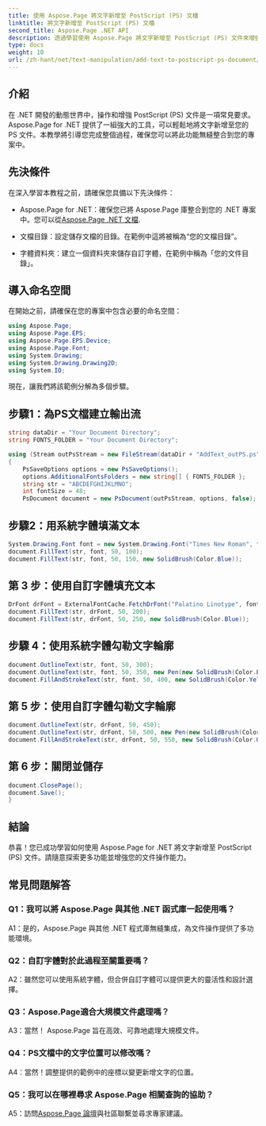 ```yaml
---
title: 使用 Aspose.Page 將文字新增至 PostScript (PS) 文檔
linktitle: 將文字新增至 PostScript (PS) 文檔
second_title: Aspose.Page .NET API
description: 透過學習使用 Aspose.Page 將文字新增至 PostScript (PS) 文件來增強您的 .NET 開發技能。探索逐步範例並釋放文件操作的力量。
type: docs
weight: 10
url: /zh-hant/net/text-manipulation/add-text-to-postscript-ps-document/
---
```

## 介紹

在 .NET 開發的動態世界中，操作和增強 PostScript (PS) 文件是一項常見要求。 Aspose.Page for .NET 提供了一組強大的工具，可以輕鬆地將文字新增至您的 PS 文件。本教學將引導您完成整個過程，確保您可以將此功能無縫整合到您的專案中。

## 先決條件

在深入學習本教程之前，請確保您具備以下先決條件：

-  Aspose.Page for .NET：確保您已將 Aspose.Page 庫整合到您的 .NET 專案中。您可以從[Aspose.Page .NET 文檔](https://reference.aspose.com/page/net/).

- 文檔目錄：設定儲存文檔的目錄。在範例中這將被稱為“您的文檔目錄”。

- 字體資料夾：建立一個資料夾來儲存自訂字體，在範例中稱為「您的文件目錄」。

## 導入命名空間

在開始之前，請確保在您的專案中包含必要的命名空間：

```csharp
using Aspose.Page;
using Aspose.Page.EPS;
using Aspose.Page.EPS.Device;
using Aspose.Page.Font;
using System.Drawing;
using System.Drawing.Drawing2D;
using System.IO;
```

現在，讓我們將該範例分解為多個步驟。

## 步驟1：為PS文檔建立輸出流

```csharp
string dataDir = "Your Document Directory";
string FONTS_FOLDER = "Your Document Directory";

using (Stream outPsStream = new FileStream(dataDir + "AddText_outPS.ps", FileMode.Create))
{
    PsSaveOptions options = new PsSaveOptions();
    options.AdditionalFontsFolders = new string[] { FONTS_FOLDER };
    string str = "ABCDEFGHIJKLMNO";
    int fontSize = 48;
    PsDocument document = new PsDocument(outPsStream, options, false);
```

## 步驟2：用系統字體填滿文本

```csharp
System.Drawing.Font font = new System.Drawing.Font("Times New Roman", fontSize, FontStyle.Bold);
document.FillText(str, font, 50, 100);
document.FillText(str, font, 50, 150, new SolidBrush(Color.Blue));
```

## 第 3 步：使用自訂字體填充文本

```csharp
DrFont drFont = ExternalFontCache.FetchDrFont("Palatino Linotype", fontSize, FontStyle.Regular);
document.FillText(str, drFont, 50, 200);
document.FillText(str, drFont, 50, 250, new SolidBrush(Color.Blue));
```

## 步驟 4：使用系統字體勾勒文字輪廓

```csharp
document.OutlineText(str, font, 50, 300);
document.OutlineText(str, font, 50, 350, new Pen(new SolidBrush(Color.BlueViolet), 2));
document.FillAndStrokeText(str, font, 50, 400, new SolidBrush(Color.Yellow), new Pen(new SolidBrush(Color.BlueViolet), 2));
```

## 第 5 步：使用自訂字體勾勒文字輪廓

```csharp
document.OutlineText(str, drFont, 50, 450);
document.OutlineText(str, drFont, 50, 500, new Pen(new SolidBrush(Color.BlueViolet), 2));
document.FillAndStrokeText(str, drFont, 50, 550, new SolidBrush(Color.Orange), new Pen(new SolidBrush(Color.Blue), 2));
```

## 第 6 步：關閉並儲存

```csharp
document.ClosePage();
document.Save();
}
```

## 結論

恭喜！您已成功學習如何使用 Aspose.Page for .NET 將文字新增至 PostScript (PS) 文件。請隨意探索更多功能並增強您的文件操作能力。

## 常見問題解答

### Q1：我可以將 Aspose.Page 與其他 .NET 函式庫一起使用嗎？

A1：是的，Aspose.Page 與其他 .NET 程式庫無縫集成，為文件操作提供了多功能環境。

### Q2：自訂字體對於此過程至關重要嗎？

A2：雖然您可以使用系統字體，但合併自訂字體可以提供更大的靈活性和設計選擇。

### Q3：Aspose.Page適合大規模文件處理嗎？

A3：當然！ Aspose.Page 旨在高效、可靠地處理大規模文件。

### Q4：PS文檔中的文字位置可以修改嗎？

A4：當然！調整提供的範例中的座標以變更新增文字的位置。

### Q5：我可以在哪裡尋求 Aspose.Page 相關查詢的協助？

 A5：訪問[Aspose.Page 論壇](https://forum.aspose.com/c/page/39)與社區聯繫並尋求專家建議。